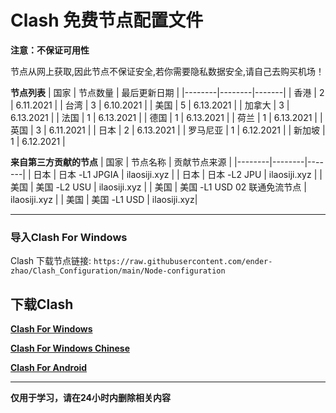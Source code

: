 # Clash 免费节点配置文件

**注意：不保证可用性**

节点从网上获取,因此节点不保证安全,若你需要隐私数据安全,请自己去购买机场！

**节点列表**
| 国家 | 节点数量 | 最后更新日期 |
|--------|--------|-------|
| 香港 | 2 | 6.11.2021 |
| 台湾 | 3 | 6.10.2021 |
| 美国 | 5 | 6.13.2021 |
| 加拿大 | 3 | 6.13.2021 |
| 法国 | 1 | 6.13.2021 |
| 德国 | 1 | 6.13.2021 |
| 荷兰 | 1 | 6.13.2021 |
| 英国 | 3 | 6.11.2021 |
| 日本 | 2 | 6.13.2021 |
| 罗马尼亚 | 1 | 6.12.2021 |
| 新加坡 | 1 | 6.12.2021 |

**来自第三方贡献的节点**
| 国家 | 节点名称 | 贡献节点来源 |
|--------|--------|-------|
| 日本 | 日本 -L1 JPGIA | ilaosiji.xyz |
| 日本 | 日本 -L2 JPU | ilaosiji.xyz |
| 美国 | 美国  -L2 USU | ilaosiji.xyz |
| 美国 | 美国 -L1 USD 02 联通免流节点 | ilaosiji.xyz |
| 美国 | 美国 -L1 USD | ilaosiji.xyz|
***
### 导入Clash For Windows

Clash 下载节点链接: `https://raw.githubusercontent.com/ender-zhao/Clash_Configuration/main/Node-configuration`

## 下载Clash

**[Clash For Windows](https://github.com/Fndroid/clash_for_windows_pkg/releases)**

**[Clash For Windows Chinese](https://github.com/ender-zhao/Clash-for-Windows_Chinese)**

**[Clash For Android](https://play.google.com/store/apps/details?id=com.github.kr328.clash&hl=zh-CN)**

***
**仅用于学习，请在24小时内删除相关内容**


